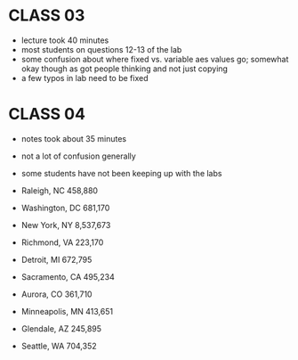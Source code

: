 # CLASS 03

- lecture took 40 minutes
- most students on questions 12-13 of the lab
- some confusion about where fixed vs. variable aes
values go; somewhat okay though as got people thinking
and not just copying
- a few typos in lab need to be fixed

# CLASS 04

- notes took about 35 minutes
- not a lot of confusion generally
- some students have not been keeping up with the labs



- Raleigh, NC        458,880
- Washington, DC     681,170
- New York, NY     8,537,673
- Richmond, VA       223,170
- Detroit, MI        672,795
- Sacramento, CA     495,234
- Aurora, CO         361,710
- Minneapolis, MN    413,651
- Glendale, AZ       245,895
- Seattle, WA        704,352